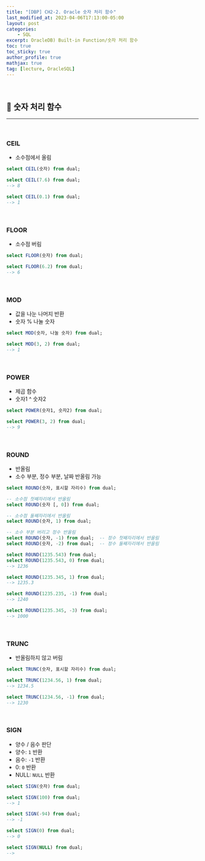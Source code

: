 ```yaml
---
title: "[DBP] CH2-2. Oracle 숫자 처리 함수"
last_modified_at: 2023-04-06T17:13:00-05:00
layout: post
categories:
    - SQL
excerpt: OracleDB) Built-in Function/숫자 처리 함수
toc: true
toc_sticky: true
author_profile: true
mathjax: true
tag: [lecture, OracleSQL]
---
```


<br>

## 🍈 숫자 처리 함수
---

<br>

### CEIL
- 소수점에서 올림

```sql
select CEIL(숫자) from dual;
```

```sql
select CEIL(7.6) from dual;
--> 8

select CEIL(0.1) from dual;
--> 1
```

<br>

### FLOOR
- 소수점 버림

```sql
select FLOOR(숫자) from dual;
```

```sql
select FLOOR(6.2) from dual;
--> 6
```

<br>

### MOD
- 값을 나눈 나머지 반환
- 숫자 % 나눌 숫자

```sql
select MOD(숫자, 나눌 숫자) from dual;
```

```sql
select MOD(3, 2) from dual;
--> 1
```

<br>

### POWER
- 제곱 함수
- 숫자1 ^ 숫자2

```sql
select POWER(숫자1, 숫자2) from dual;
```

```sql
select POWER(3, 2) from dual;
--> 9
```

<br>

### ROUND
- 반올림
- 소수 부분, 정수 부분, 날짜 반올림 가능

```sql
select ROUND(숫자, 표시할 자리수) from dual;

-- 소수점 첫째자리에서 반올림
select ROUND(숫자 [, 0]) from dual;

-- 소수점 둘째자리에서 반올림 
select ROUND(숫자, 1) from dual;

-- 소수 부분 버리고 정수 반올림
select ROUND(숫자, -1) from dual;  -- 정수 첫째자리에서 반올림
select ROUND(숫자, -2) from dual;  -- 정수 둘째자리에서 반올림
```

```sql
select ROUND(1235.543) from dual; 
select ROUND(1235.543, 0) from dual;
--> 1236

select ROUND(1235.345, 1) from dual;
--> 1235.3

select ROUND(1235.235, -1) from dual;
--> 1240

select ROUND(1235.345, -3) from dual;
--> 1000
```

<br>

### TRUNC
- 반올림하지 않고 버림

```sql
select TRUNC(숫자, 표시할 자리수) from dual;
```

```sql
select TRUNC(1234.56, 1) from dual;
--> 1234.5

select TRUNC(1234.56, -1) from dual;
--> 1230
```

<br>

### SIGN
- 양수 / 음수 판단
- 양수: `1` 반환
- 음수: `-1` 반환
- 0: `0` 반환
- NULL: `NULL` 반환

```sql
select SIGN(숫자) from dual;
```

```sql
select SIGN(100) from dual;
--> 1

select SIGN(-94) from dual;
--> -1

select SIGN(0) from dual;
--> 0

select SIGN(NULL) from dual;
-->

```